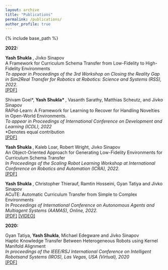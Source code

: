 ```yaml
---
layout: archive
title: "Publications"
permalink: /publications/
author_profile: true
---
```

{% include base_path %}

<b> 2022: </b>


<b> Yash Shukla </b>, Jivko Sinapov <br>
A Framework for Curriculum Schema Transfer from Low-Fidelity to High-Fidelity Environments<br>
 <i>To appear in Proceedings of the 3rd Workshop on Closing the Reality Gap in Sim2Real Transfer for Robotics at Robotics: Science and Systems (RSS), 2022. </i><br>
[[PDF]](http://shukla-yash.github.io/files/Sim2Real_RSS.pdf)

Shivam Goel*, <b> Yash Shukla* </b>, Vasanth Sarathy, Matthias Scheutz, and Jivko Sinapov <br>
RAPid-Learn: A Framework for Learning to Recover for Handling Novelties in Open-World Environments.<br>
<i> To appear in Proceedings of International Conference on Development and Learning (ICDL), 2022 </i> <br>
*Denotes equal contribution <br>
[[PDF]](http://shukla-yash.github.io/files/Rapid_learn.pdf)

<b> Yash Shukla </b>, Kaleb Loar, Robert Wright, Jivko Sinapov <br>
An Object-Oriented Approach for Generating Low-Fidelity Environments for Curriculum Schema Transfer <br>
 <i> In Proceedings of the Scaling Robot Learning Workshop at International Conference on Robotics and Automation (ICRA), 2022. </i> <br>
[[PDF]](http://shukla-yash.github.io/files/LF_Generation_SRL.pdf)


<b> Yash Shukla </b>, Christopher Thierauf, Ramtin Hosseini, Gyan Tatiya and Jivko Sinapov <br>
ACuTE: Automatic Curriculum Transfer from Simple to Complex Environments <br>
<i> In Proceedings of International Conference on Autonomous Agents and Multiagent Systems (AAMAS), Online, 2022. </i> <br>
[[PDF]](http://shukla-yash.github.io/files/ACuTE_AAMAS_2022.pdf) [[VIDEO]](https://www.youtube.com/watch?v=QkRdRV-b2EQ&t=1s)


<b> 2020: </b>

Gyan Tatiya, <b>Yash Shukla</b>, Michael Edegware and Jivko Sinapov <br>
Haptic Knowledge Transfer Between Heterogeneous Robots using Kernel Manifold Alignment <br>
<i>In proceedings of the IEEE/RSJ International Conference on Intelligent Robotsand Systems (IROS), Las Vegas, USA (Virtual), 2020
</i> <br>
[[PDF]](http://shukla-yash.github.io/files/IROS_2020.pdf)
